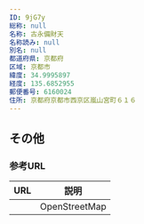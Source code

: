 ```yaml
---
ID: 9jG7y
総称: null
名称: 古永備財天
名称読み: null
別名: null
都道府県: 京都府
区域: 京都市
緯度: 34.9995897
経度: 135.6852955
郵便番号: 6160024
住所: 京都府京都市西京区嵐山宮町６１６
---
```


## その他

### 参考URL

| URL | 説明          |
| --- | ------------- |
|     | OpenStreetMap |
